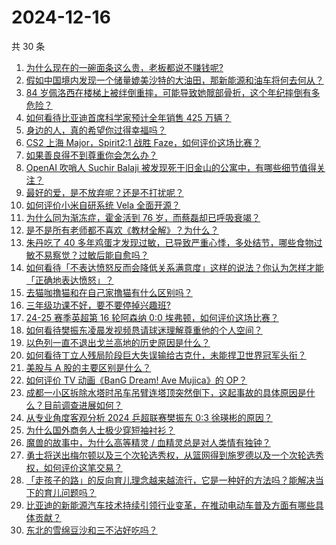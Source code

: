 # 2024-12-16

共 30 条

<!-- BEGIN ZHIHUVIDEO -->
<!-- 最后更新时间 Mon Dec 16 2024 00:13:27 GMT+0800 (China Standard Time) -->
1. [为什么现在的一碗面条这么贵，老板都说不赚钱呢?](https://www.zhihu.com/question/6541367968)
1. [假如中国境内发现一个储量媲美沙特的大油田，那新能源和油车将何去何从？](https://www.zhihu.com/question/6834528575)
1. [84 岁佩洛西在楼梯上被绊倒重摔，可能导致她髋部骨折，这个年纪摔倒有多危险？](https://www.zhihu.com/question/6830085969)
1. [如何看待比亚迪首席科学家预计全年销售 425 万辆？](https://www.zhihu.com/question/6847896477)
1. [身边的人，真的希望你过得幸福吗？](https://www.zhihu.com/question/6858039082)
1. [CS2 上海 Major，Spirit2:1 战胜 Faze，如何评价这场比赛？](https://www.zhihu.com/question/6940920809)
1. [如果善良得不到尊重你会怎么办？](https://www.zhihu.com/question/864483578)
1. [OpenAI 吹哨人 Suchir Balaji 被发现死于旧金山的公寓中，有哪些细节值得关注？](https://www.zhihu.com/question/6841313956)
1. [最好的爱，是不放弃呢？还是不打扰呢？](https://www.zhihu.com/question/6869580917)
1. [如何评价小米自研系统 Vela 全面开源？](https://www.zhihu.com/question/6594058263)
1. [为什么同为渐冻症，霍金活到 76 岁，而蔡磊却已呼吸衰竭？](https://www.zhihu.com/question/641422453)
1. [是不是所有老师都不喜欢《教材全解》？为什么？](https://www.zhihu.com/question/268312931)
1. [朱丹吃了 40 多年鸡蛋才发现过敏，已导致严重心悸，多处结节，哪些食物过敏不易察觉？过敏后能自愈吗？](https://www.zhihu.com/question/6819911918)
1. [如何看待「不表达愤怒反而会降低关系满意度」这样的说法？你认为怎样才能「正确地表达愤怒」？](https://www.zhihu.com/question/6684029781)
1. [去猫咖撸猫和在自己家撸猫有什么区别吗？](https://www.zhihu.com/question/606708750)
1. [三年级功课不好，要不要停掉兴趣班?](https://www.zhihu.com/question/3489056291)
1. [24-25 赛季英超第 16 轮阿森纳 0:0 埃弗顿，如何评价这场比赛？](https://www.zhihu.com/question/6871935710)
1. [如何看待樊振东凌晨发视频恳请球迷理解尊重他的个人空间？](https://www.zhihu.com/question/6905593143)
1. [以色列一直不退出戈兰高地的历史原因是什么？](https://www.zhihu.com/question/31636807)
1. [如何看待丁立人残局阶段巨大失误输给古克什，未能捍卫世界冠军头衔？](https://www.zhihu.com/question/6693129730)
1. [美股与 A 股的主要区别是什么？](https://www.zhihu.com/question/754587486)
1. [如何评价 TV 动画《BanG Dream! Ave Mujica》的 OP？](https://www.zhihu.com/question/6913571146)
1. [成都一小区拆除水塔时吊车吊臂连塔顶突然倒下，这起事故的具体原因是什么？目前调查进展如何？](https://www.zhihu.com/question/6672436067)
1. [从专业角度客观分析 2024 乒超联赛樊振东 0:3 徐瑛彬的原因？](https://www.zhihu.com/question/6912223250)
1. [为什么国外商务人士极少穿短袖衬衫？](https://www.zhihu.com/question/21158197)
1. [魔兽的故事中，为什么高等精灵 / 血精灵总是对人类情有独钟？](https://www.zhihu.com/question/41313428)
1. [勇士将送出梅尔顿以及三个次轮选秀权，从篮网得到施罗德以及一个次轮选秀权，如何评价这笔交易？](https://www.zhihu.com/question/6899036285)
1. [「走孩子的路」的反向育儿理念越来越流行，它是一种好的方法吗？能解决当下的育儿问题吗？](https://www.zhihu.com/question/6659114169)
1. [比亚迪的新能源汽车技术持续引领行业变革，在推动电动车普及方面有哪些具体贡献？](https://www.zhihu.com/question/6693950722)
1. [东北的雪绵豆沙和三不沾好吃吗？](https://www.zhihu.com/question/6759553763)
<!-- END ZHIHUVIDEO -->
